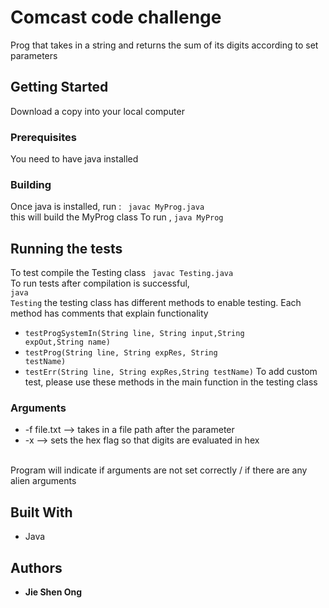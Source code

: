 # Comcast code challenge

Prog that  takes in a string and returns the sum of its digits according to set parameters

## Getting Started

Download a copy into your local computer

### Prerequisites

You need to have java installed

### Building

Once java is installed, run :
<code> javac MyProg.java</code> <br>
this will build the MyProg class
To run , 
<code>java MyProg</code>


## Running the tests
To test compile the Testing class
<code> javac Testing.java</code> <br>
To run tests after compilation is successful, <br>
<code>java Testing</code>
the testing class has different methods to enable testing. Each method has comments that explain functionality
*  <code>testProgSystemIn(String line, String input,String expOut,String name)</code>
*  <code>testProg(String line, String expRes, String testName)</code>
*  <code>testErr(String line, String expRes,String testName)</code>
To add custom test, please use these methods in the main function in the testing class

### Arguments
* -f file.txt --> takes in a file path after the parameter
* -x --> sets the hex flag so that digits are evaluated in hex 
<br>
Program will indicate if arguments are not set correctly / if there are any alien arguments

## Built With

* Java

## Authors

* **Jie Shen Ong** 
